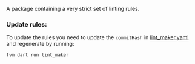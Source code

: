 A package containing a very strict set of linting rules.

### Update rules:
To update the rules you need to update the `commitHash` in [lint_maker.yaml](https://github.com/nextcloud/neon/blob/main/packages/neon_lints/lint_maker.yaml) and regenerate by running:
```sh
fvm dart run lint_maker
```

